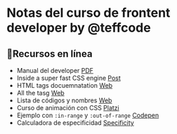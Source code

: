 # Notas del curso de frontent developer by @teffcode

## 🎒Recursos en línea

- Manual del developer [PDF](https://drive.google.com/drive/folders/1xNLZlHBUgJ31oZ7qy9vYw5aRd1okEpDY)
- Inside a super fast CSS engine [Post](https://hacks.mozilla.org/2017/08/inside-a-super-fast-css-engine-quantum-css-aka-stylo/)
- HTML tags docuemnatation [Web](https://htmlreference.io/)
- All the tasg [Web](https://allthetags.com/)
- Lista de códigos y nombres [Web](https://htmlcolorcodes.com/es/)
- Curso de animación con CSS [Platzi](https://platzi.com/clases/animaciones-css/)
- Ejemplo con ```:in-range``` y ```:out-of-range``` [Codepen](https://codepen.io/JoeMancera/pen/qBjvVmK)
- Calculadora de especificidad [Specificity](https://specificity.keegan.st/)